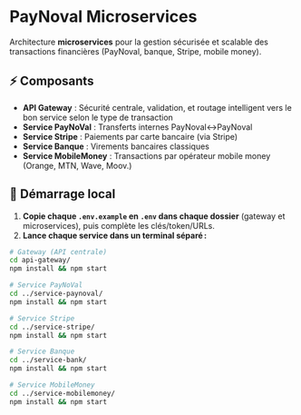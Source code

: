 # PayNoval Microservices

Architecture **microservices** pour la gestion sécurisée et scalable des transactions financières (PayNoval, banque, Stripe, mobile money).

## ⚡️ Composants

- **API Gateway** : Sécurité centrale, validation, et routage intelligent vers le bon service selon le type de transaction
- **Service PayNoVal** : Transferts internes PayNoval↔PayNoval
- **Service Stripe** : Paiements par carte bancaire (via Stripe)
- **Service Banque** : Virements bancaires classiques
- **Service MobileMoney** : Transactions par opérateur mobile money (Orange, MTN, Wave, Moov.)

## 🚀 Démarrage local

1. **Copie chaque `.env.example` en `.env` dans chaque dossier** (gateway et microservices), puis complète les clés/token/URLs.
2. **Lance chaque service dans un terminal séparé :**

```bash
# Gateway (API centrale)
cd api-gateway/
npm install && npm start

# Service PayNoVal
cd ../service-paynoval/
npm install && npm start

# Service Stripe
cd ../service-stripe/
npm install && npm start

# Service Banque
cd ../service-bank/
npm install && npm start

# Service MobileMoney
cd ../service-mobilemoney/
npm install && npm start
